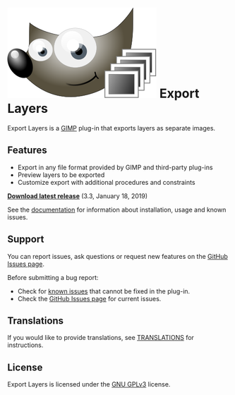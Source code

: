 # [![](docs/images/logo_small.svg)](https://khalim19.github.io/gimp-plugin-export-layers/) Export Layers

Export Layers is a [GIMP](https://www.gimp.org/) plug-in that exports layers as separate images.

Features
--------

* Export in any file format provided by GIMP and third-party plug-ins
* Preview layers to be exported
* Customize export with additional procedures and constraints


[**Download latest release**](https://github.com/khalim19/gimp-plugin-export-layers/releases/tag/3.3) (3.3, January 18, 2019)

See the [documentation](https://khalim19.github.io/gimp-plugin-export-layers/sections) for information about installation, usage and known issues.


Support
-------

You can report issues, ask questions or request new features on the [GitHub Issues page](https://github.com/khalim19/gimp-plugin-export-layers/issues).

Before submitting a bug report:
* Check for [known issues](docs/sections/Known-Issues.md) that cannot be fixed in the plug-in.
* Check the [GitHub Issues page](https://github.com/khalim19/gimp-plugin-export-layers/issues) for current issues.


Translations
------------

If you would like to provide translations, see [TRANSLATIONS](TRANSLATIONS.md) for instructions.


License
-------

Export Layers is licensed under the [GNU GPLv3](https://www.gnu.org/licenses/gpl-3.0.html) license.
